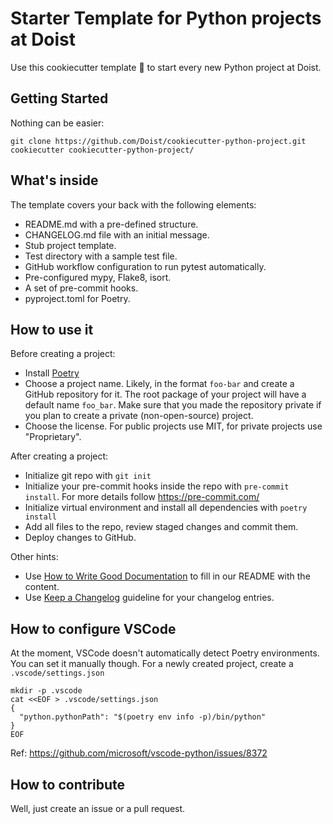 # Starter Template for Python projects at Doist

Use this cookiecutter template 🍪 to start every new Python project at Doist.

## Getting Started

Nothing can be easier:

```
git clone https://github.com/Doist/cookiecutter-python-project.git
cookiecutter cookiecutter-python-project/
```

## What's inside

The template covers your back with the following elements:

- README.md with a pre-defined structure.
- CHANGELOG.md file with an initial message.
- Stub project template.
- Test directory with a sample test file.
- GitHub workflow configuration to run pytest automatically.
- Pre-configured mypy, Flake8, isort.
- A set of pre-commit hooks.
- pyproject.toml for Poetry.

## How to use it

Before creating a project:

- Install [Poetry](https://python-poetry.org/docs/#installation)
- Choose a project name. Likely, in the format `foo-bar` and create a GitHub
  repository for it. The root package of your project will have a default
  name `foo_bar`. Make sure that you made the repository private if you plan to create
  a private (non-open-source) project.
- Choose the license. For public projects use MIT, for private projects use
  "Proprietary".

After creating a project:

- Initialize git repo with `git init`
- Initialize your pre-commit hooks inside the repo with `pre-commit install`. For
  more details follow https://pre-commit.com/
- Initialize virtual environment and install all dependencies with `poetry install`
- Add all files to the repo, review staged changes and commit them.
- Deploy changes to GitHub.

Other hints:

- Use [How to Write Good Documentation](https://www.sohamkamani.com/blog/how-to-write-good-documentation/)
  to fill in our README with the content.
- Use [Keep a Changelog](https://keepachangelog.com/en/1.0.0/) guideline for your
  changelog entries.
  
## How to configure VSCode

At the moment, VSCode doesn't automatically detect Poetry environments. You can set it 
manually though. For a newly created project, create a `.vscode/settings.json`

```
mkdir -p .vscode
cat <<EOF > .vscode/settings.json
{
  "python.pythonPath": "$(poetry env info -p)/bin/python"
}
EOF
```

Ref: https://github.com/microsoft/vscode-python/issues/8372

## How to contribute

Well, just create an issue or a pull request.

